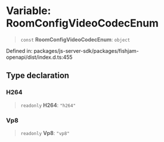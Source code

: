 # Variable: RoomConfigVideoCodecEnum

> `const` **RoomConfigVideoCodecEnum**: `object`

Defined in: packages/js-server-sdk/packages/fishjam-openapi/dist/index.d.ts:455

## Type declaration

### H264

> `readonly` **H264**: `"h264"`

### Vp8

> `readonly` **Vp8**: `"vp8"`
